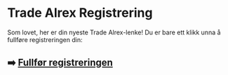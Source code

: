 # Trade Alrex Registrering

Som lovet, her er din nyeste Trade Alrex-lenke! Du er bare ett klikk unna å fullføre registreringen din:

## ➡️ [Fullfør registreringen](https://t.co/ZGCubRKTTs)